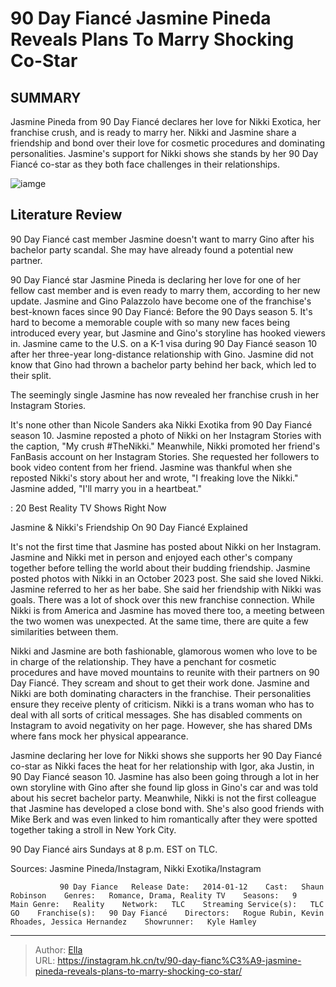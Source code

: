 # 90 Day Fiancé Jasmine Pineda Reveals Plans To Marry Shocking Co-Star


## SUMMARY 



  Jasmine Pineda from 90 Day Fiancé declares her love for Nikki Exotica, her franchise crush, and is ready to marry her.   Nikki and Jasmine share a friendship and bond over their love for cosmetic procedures and dominating personalities.   Jasmine&#39;s support for Nikki shows she stands by her 90 Day Fiancé co-star as they both face challenges in their relationships.  

![iamge](https://static1.srcdn.com/wordpress/wp-content/uploads/2023/10/jasmine-pineda-s-shocking-new-90-day-fianc-friendship-revealed.jpg)

## Literature Review
90 Day Fiancé cast member Jasmine doesn&#39;t want to marry Gino after his bachelor party scandal. She may have already found a potential new partner.




90 Day Fiancé star Jasmine Pineda is declaring her love for one of her fellow cast member and is even ready to marry them, according to her new update. Jasmine and Gino Palazzolo have become one of the franchise&#39;s best-known faces since 90 Day Fiancé: Before the 90 Days season 5. It&#39;s hard to become a memorable couple with so many new faces being introduced every year, but Jasmine and Gino&#39;s storyline has hooked viewers in. Jasmine came to the U.S. on a K-1 visa during 90 Day Fiancé season 10 after her three-year long-distance relationship with Gino. Jasmine did not know that Gino had thrown a bachelor party behind her back, which led to their split.




The seemingly single Jasmine has now revealed her franchise crush in her Instagram Stories.

          

It&#39;s none other than Nicole Sanders aka Nikki Exotika from 90 Day Fiancé season 10. Jasmine reposted a photo of Nikki on her Instagram Stories with the caption, &#34;My crush #TheNikki.&#34; Meanwhile, Nikki promoted her friend&#39;s FanBasis account on her Instagram Stories. She requested her followers to book video content from her friend. Jasmine was thankful when she reposted Nikki&#39;s story about her and wrote, &#34;I freaking love the Nikki.&#34; Jasmine added, &#34;I&#39;ll marry you in a heartbeat.&#34;

 : 20 Best Reality TV Shows Right Now


 Jasmine &amp; Nikki&#39;s Friendship On 90 Day Fiancé Explained 
          




It&#39;s not the first time that Jasmine has posted about Nikki on her Instagram. Jasmine and Nikki met in person and enjoyed each other&#39;s company together before telling the world about their budding friendship. Jasmine posted photos with Nikki in an October 2023 post. She said she loved Nikki. Jasmine referred to her as her babe. She said her friendship with Nikki was goals. There was a lot of shock over this new franchise connection. While Nikki is from America and Jasmine has moved there too, a meeting between the two women was unexpected. At the same time, there are quite a few similarities between them.


 

Nikki and Jasmine are both fashionable, glamorous women who love to be in charge of the relationship. They have a penchant for cosmetic procedures and have moved mountains to reunite with their partners on 90 Day Fiancé. They scream and shout to get their work done. Jasmine and Nikki are both dominating characters in the franchise. Their personalities ensure they receive plenty of criticism. Nikki is a trans woman who has to deal with all sorts of critical messages. She has disabled comments on Instagram to avoid negativity on her page. However, she has shared DMs where fans mock her physical appearance.




Jasmine declaring her love for Nikki shows she supports her 90 Day Fiancé co-star as Nikki faces the heat for her relationship with Igor, aka Justin, in 90 Day Fiancé season 10. Jasmine has also been going through a lot in her own storyline with Gino after she found lip gloss in Gino&#39;s car and was told about his secret bachelor party. Meanwhile, Nikki is not the first colleague that Jasmine has developed a close bond with. She&#39;s also good friends with Mike Berk and was even linked to him romantically after they were spotted together taking a stroll in New York City.



90 Day Fiancé airs Sundays at 8 p.m. EST on TLC.




Sources: Jasmine Pineda/Instagram, Nikki Exotika/Instagram

               90 Day Fiance   Release Date:   2014-01-12    Cast:   Shaun Robinson    Genres:   Romance, Drama, Reality TV    Seasons:   9    Main Genre:   Reality    Network:   TLC    Streaming Service(s):   TLC GO    Franchise(s):   90 Day Fiancé    Directors:   Rogue Rubin, Kevin Rhoades, Jessica Hernandez    Showrunner:   Kyle Hamley      

---

> Author: [Ella](https://instagram.hk.cn/)  
> URL: https://instagram.hk.cn/tv/90-day-fianc%C3%A9-jasmine-pineda-reveals-plans-to-marry-shocking-co-star/  

